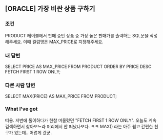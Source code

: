 [ORACLE] 가장 비싼 상품 구하기
-------------------

### 조건
PRODUCT 테이블에서 판매 중인 상품 중 가장 높은 판매가를 출력하는 SQL문을 작성해주세요. 이때 컬럼명은 MAX_PRICE로 지정해주세요.

### 내 답변
SELECT PRICE AS MAX_PRICE FROM PRODUCT ORDER BY PRICE DESC FETCH FIRST 1 ROW ONLY;

### 다른 사람 답변
SELECT MAX(PRICE) AS MAX_PRICE
FROM PRODUCT;

### What I've got
띠용. 저번에 풀이하다가 한참 머물렀던 "FETCH FIRST 1 ROW ONLY".
오늘도 계속 검색하면서 찾아보느라 머리에서 안 떠났나보다. ㅋㅋ
MAX() 라는 아주 쉽고 간편한 친구가 있는데.. 어렵게 갔군.
